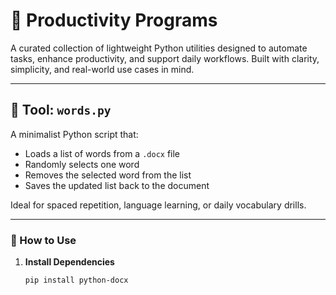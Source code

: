 # 🧰 Productivity Programs

A curated collection of lightweight Python utilities designed to automate tasks, enhance productivity, and support daily workflows. Built with clarity, simplicity, and real-world use cases in mind.

---

## 📌 Tool: `words.py`

A minimalist Python script that:
- Loads a list of words from a `.docx` file
- Randomly selects one word
- Removes the selected word from the list
- Saves the updated list back to the document

Ideal for spaced repetition, language learning, or daily vocabulary drills.

---

### 🚀 How to Use

1. **Install Dependencies**
   ```bash
   pip install python-docx
